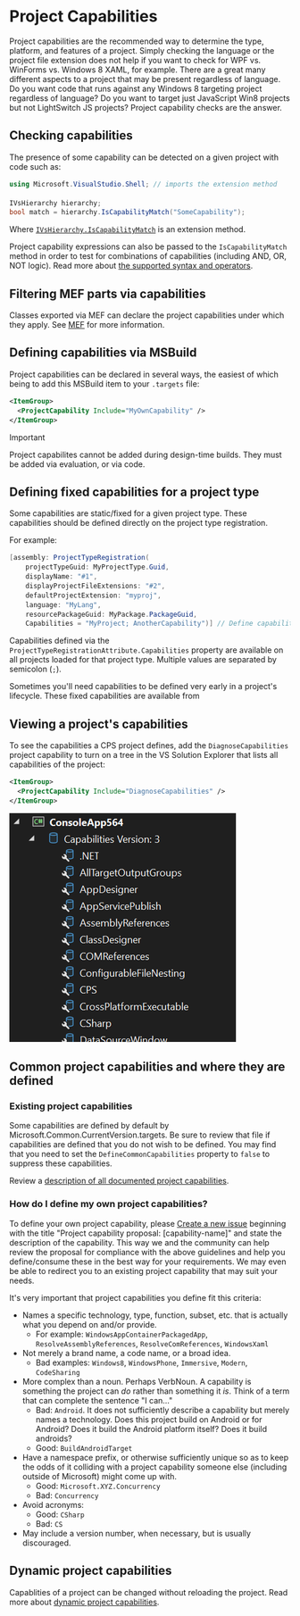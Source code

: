 # Project Capabilities

Project capabilities are the recommended way to determine the type, platform,
and features of a project. Simply checking the language or the project
file extension does not help if you want to check for WPF vs. WinForms
vs. Windows 8 XAML, for example. There are a great many different aspects
to a project that may be present regardless of language. Do you want code
that runs against any Windows 8 targeting project regardless of language?
Do you want to target just JavaScript Win8 projects but not LightSwitch
JS projects? Project capability checks are the answer.

## Checking capabilities

The presence of some capability can be detected on a given project with
code such as:

```csharp
using Microsoft.VisualStudio.Shell; // imports the extension method

IVsHierarchy hierarchy;
bool match = hierarchy.IsCapabilityMatch("SomeCapability");
```

Where [`IVsHierarchy.IsCapabilityMatch`](https://learn.microsoft.com/dotnet/api/microsoft.visualstudio.shell.packageutilities.iscapabilitymatch) is an extension method.

Project capability expressions can also be passed to the `IsCapabilityMatch`
method in order to test for combinations of capabilities (including
AND, OR, NOT logic). Read more about [the supported syntax and
operators](https://msdn.microsoft.com/library/microsoft.visualstudio.shell.interop.ivsbooleansymbolexpressionevaluator.evaluateexpression.aspx).

## Filtering MEF parts via capabilities

Classes exported via MEF can declare the project capabilities under which they apply. See [MEF](mef.md) for more information.

## Defining capabilities via MSBuild

Project capabilities can be declared in several ways, the easiest of which
being to add this MSBuild item to your `.targets` file:

```xml
<ItemGroup>
  <ProjectCapability Include="MyOwnCapability" />
</ItemGroup>
```

> [!IMPORTANT]
> Project capabilites cannot be added during design-time builds. They must be added via evaluation, or via code.

## Defining fixed capabilities for a project type

Some capabilities are static/fixed for a given project type. These capabilities should be defined directly on the project type registration.

For example:

```csharp
[assembly: ProjectTypeRegistration(
    projectTypeGuid: MyProjectType.Guid,
    displayName: "#1",
    displayProjectFileExtensions: "#2",
    defaultProjectExtension: "myproj",
    language: "MyLang",
    resourcePackageGuid: MyPackage.PackageGuid,
    Capabilities = "MyProject; AnotherCapability")] // Define capabilities here
```

Capabilities defined via the `ProjectTypeRegistrationAttribute.Capabilities` property are available on all projects loaded for that project type. Multiple values are separated by semicolon (`;`).

Sometimes you'll need capabilities to be defined very early in a project's lifecycle. These fixed capabilities are available from

## Viewing a project's capabilities

To see the capabilities a CPS project defines, add the `DiagnoseCapabilities` project capability to turn on a tree in the VS Solution Explorer that lists all capabilities of the project:

```xml
<ItemGroup>
  <ProjectCapability Include="DiagnoseCapabilities" />
</ItemGroup>
```

![alt text](../Images/diagnose-capabilities-tree.png)

## Common project capabilities and where they are defined

### Existing project capabilities

Some capabilities are defined by default by Microsoft.Common.CurrentVersion.targets.
Be sure to review that file if capabilities are defined that you do not wish
to be defined. You may find that you need to set the `DefineCommonCapabilities`
property to `false` to suppress these capabilities.

Review a [description of all documented project capabilities](project_capabilities.md).

### How do I define my own project capabilities?
    
To define your own project capability, please [Create a new issue][NewIssue]
beginning with the title "Project capability proposal: [capability-name]"
and state the description of the capability. This way we and the community
can help review the proposal for compliance with the above guidelines
and help you define/consume these in the best way for your requirements.
We may even be able to redirect you to an existing project capability
that may suit your needs.

It's very important that project capabilities you define fit this criteria:

- Names a specific technology, type, function, subset, etc. that is actually 
  what you depend on and/or provide. 
  - For example: `WindowsAppContainerPackagedApp`, `ResolveAssemblyReferences`, 
    `ResolveComReferences`, `WindowsXaml`
- Not merely a brand name, a code name, or a broad idea.
  - Bad examples: `Windows8`, `WindowsPhone`, `Immersive`, `Modern`, 
    `CodeSharing`
- More complex than a noun. Perhaps VerbNoun. A capability is something the 
  project can *do* rather than something it *is*. Think of a term that can 
  complete the sentence "I can…"
  - Bad: `Android`. It does not sufficiently describe a capability but merely 
    names a technology. Does this project build on Android or for Android? 
    Does it build the Android platform itself? Does it build androids?
  - Good: `BuildAndroidTarget`
- Have a namespace prefix, or otherwise sufficiently unique so as to keep the 
  odds of it colliding with a project capability someone else (including 
  outside of Microsoft) might come up with.
  - Good: `Microsoft.XYZ.Concurrency`
  - Bad: `Concurrency`
- Avoid acronyms: 
  - Good: `CSharp`
  - Bad: `CS`
- May include a version number, when necessary, but is usually discouraged.

## Dynamic project capabilities

Capablities of a project can be changed without reloading the project.
Read more about [dynamic project capabilities](dynamicCapabilities.md).

 [NewIssue]: https://github.com/Microsoft/VSProjectSystem/issues/new
 
